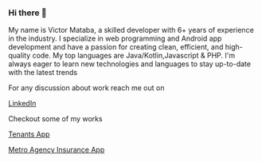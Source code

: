 ### Hi there 👋

My name is Victor Mataba, a skilled developer with 6+ years of experience in the industry. I specialize in web programming and Android app development and have a passion for creating clean, efficient, and high-quality code. My top languages are Java/Kotlin,Javascript & PHP. I'm always eager to learn new technologies and languages to stay up-to-date with the latest trends

For any discussion about work reach me out on

[LinkedIn](https://www.linkedin.com/in/victor-mataba-73b449175/)

Checkout some of my works

[Tenants App](https://play.google.com/store/apps/details?id=com.tabaapps.tenants&hl=en_US&gl=US)

[Metro Agency Insurance App](https://play.google.com/store/apps/details?id=com.metrodsf.metroagency)

<!--
**vmataba/vmataba** is a ✨ _special_ ✨ repository because its `README.md` (this file) appears on your GitHub profile.

Here are some ideas to get you started:

- 🔭 I’m currently working on ...
- 🌱 I’m currently learning ...
- 👯 I’m looking to collaborate on ...
- 🤔 I’m looking for help with ...
- 💬 Ask me about ...
- 📫 How to reach me: ...
- 😄 Pronouns: ...
- ⚡ Fun fact: ...
-->
